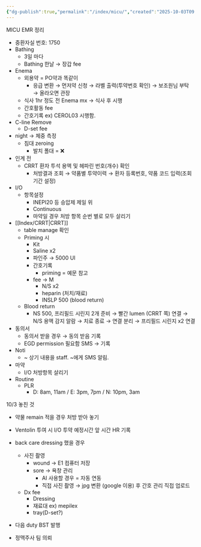 ```yaml
---
{"dg-publish":true,"permalink":"/index/micu/","created":"2025-10-03T09:34:58.124+09:00","updated":"2025-10-12T17:37:19.726+09:00"}
---
```



MICU EMR 정리 
- 중환자실 번호: 1750 
- Bathing
	- 3일 마다
	- Bathing 한날 → 장갑 fee
- Enema
	- 외용약 = PO약과 똑같이 
		- 응급 변환 → 먼저약 신청 → 라벨 출력(투약번호 확인) → 보조원님 부탁 → 올라오면 관장 
	- 식사 1hr 정도 전 Enema mx → 식사 후 시행 
	- 간호활동 fee
	- 간호기록 ex) CEROL03 시행함. 
- C-line Remove
	- D-set fee
- night → 체중 측정
	- 침대 zeroing
		- 발치 폴대 = ❌
- 인계 전
	- CRRT 환자 투석 용액 및 헤파린 번호(개수) 확인 
		- 처방결과 조회 → 약품별 투약이력 → 환자 등록번호, 약품 코드 입력(조회 기간 설정) 
- I/O
	- 항목설정 
		- INEPI20 등 승압제 제일 위 
		- Continuous 
		- 마약일 경우 처방 항목 순번 별로 모두 살리기 
- [[Index/CRRT\|CRRT]]
	- table manage 확인 
	- Priming 시 
		- Kit 
		- Saline x2
		- 파인주 → 5000 UI
		- 간호기록
			- priming = 예문 참고 
		- fee → M
			- N/S x2
			- heparin (처치/재료)
			- INSLP 500 (blood return)
	- Blood return
		- NS 500, 프리필드 시린지 2개 준비 → 빨간 lumen (CRRT 쪽) 연결 → N/S 용액 감지 알람 → 치료 종료 → 연결 분리 → 프리필드 시린지 x2 연결
- 동의서 
	- 동의서 받을 경우 → 동의 받음 기록 
	- EGD permission 필요함 SMS → 기록 
- Noti 
	- ~ 상기 내용을 staff. ~에게 SMS 알림. 
- 마약
	- I/O 처방항목 살리기 
- Routine
	- PLR
		- D: 8am, 11am / E: 3pm, 7pm / N: 10pm, 3am 

10/3 놓친 것 
- 약물 remain 적을 경우 처방 받아 놓기 
- Ventolin 투여 시 I/O 투약 예정시간 앞 시간 HR 기록
- back care dressing 했을 경우
	- 사진 촬영
		- wound → E1 컴퓨터 저장
		- sore → 욕창 관리 
			- AI 사용할 경우 = 자동 연동
			- 직접 사진 촬영 → jpg 변환 (google 이용) 후 간호 관리 직접 업로드 
	- Dx fee 
		- Dressing 
		- 재료대 ex) mepilex 
		- tray(D-set?)
- 다음 duty BST 발행 

- 정맥주사 팀 의뢰 